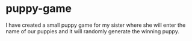 # puppy-game
I have created a small puppy game for my sister where she will enter the name of our puppies and it will randomly generate the winning puppy. 
